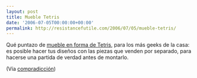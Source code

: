 ```yaml
---
layout: post
title: Mueble Tetris
date: '2006-07-05T00:00:00+00:00'
permalink: http://resistancefutile.com/2006/07/05/mueble-tetris/
---
```

<a href="http://www.bravespacedesign.com/product_tetris.php"><img style="float:right; margin:0 0 10px 10px;cursor:pointer; cursor:hand;" src="http://photos1.blogger.com/blogger/6639/1972/320/3-tipos.jpg" border="0" alt="" /></a>Qué puntazo de <a href="http://www.bravespacedesign.com/product_tetris.php">mueble en forma de Tetris</a>, para los más geeks de la casa: es posible hacer tus diseños con las piezas que venden por separado, para hacerse una partida de verdad antes de montarlo.

(Vía <a href="http://www.compradiccion.com/2006/06/29-es-tan-tetris-v30">compradicción</a>)
